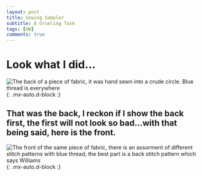 ```yaml
---
layout: post
title: Sewing Sampler
subtitle: A Grueling Task
tags: [HW]
comments: true
---
```


# Look what I did...

![The back of a piece of fabric, it was hand sewn into a crude circle. Blue thread is everywhere](https://DMMeyers.github.io/assets/img/back.jpeg){: .mx-auto.d-block :}

## That was the back, I reckon if I show the back first, the first will not look so bad...with that being said, here is the front.

![The front of the same piece of fabric, there is an assorment of different stitch patterns with blue thread, the best part is a back stitch pattern which says Williams](https://DMMeyers.github.io/assets/img/front.jpeg){: .mx-auto.d-block :}
